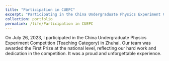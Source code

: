 ```yaml
---
title: "Participation in CUEPC"
excerpt: "Participating in the China Undergraduate Physics Experiment Competition (Teaching Category) in Zhuhai on July 26, 2023.<br/><img src='/images/7.jpg'>"
collection: portfolio
permalink: /life/Participation in CUEPC
---
```


On July 26, 2023, I participated in the China Undergraduate Physics Experiment Competition (Teaching Category) in Zhuhai. Our team was awarded the First Prize at the national level, reflecting our hard work and dedication in the competition. It was a proud and unforgettable experience.
